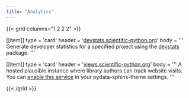 ```yaml
---
title: "Analytics"
---
```


{{< grid columns="1 2 2 2" >}}

[[item]]
type = 'card'
header = '[devstats.scientific-python.org](https://devstats.scientific-python.org)'
body = '''
Generate developer statistics for a specified project using the [devstats](https://github.com/scientific-python/devstats) package.
'''

[[item]]
type = 'card'
header = '[views.scientific-python.org](https://views.scientific-python.org)'
body = '''
A hosted plausible instance where library authors can track website visits.
You can [enable this service](https://pydata-sphinx-theme.readthedocs.io/en/latest/user_guide/analytics.html#analytics-and-usage-services)
in your pydata-sphinx-theme settings.
'''

{{< /grid >}}
